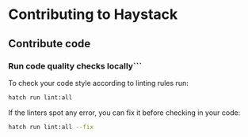 # Contributing to Haystack

## Contribute code

### Run code quality checks locally```

To check your code style according to linting rules run:
```sh
hatch run lint:all
````

If the linters spot any error, you can fix it before checking in your code:
```sh
hatch run lint:all --fix
```
